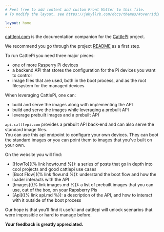 ```yaml
---
# Feel free to add content and custom Front Matter to this file.
# To modify the layout, see https://jekyllrb.com/docs/themes/#overriding-theme-defaults

layout: home
---
```


[cattlepi.com](https://cattlepi.com) is the documentation companion for the [CattlePi](https://github.com/cattlepi/cattlepi) project.

We recommend you go through the project [README](https://github.com/cattlepi/cattlepi/blob/master/README.md) as a first step. 

To run CattlePi you need three major pieces:
 * one of more Rasperry Pi devices
 * a backend API that stores the configuration for the Pi devices you want to control
 * image files that are used, both in the boot process, and as the root filesystem for the managed devices

When leveraging CattlePi, one can:
 * build and serve the images along with implementing the API
 * build and serve the images while leveraging a prebuilt API
 * leverage prebuilt images and a prebuilt API

 `api.cattlepi.com` provides a prebuilt API back-end and can also serve the standard image files.  
 You can use this api endpoint to configure your own devices. They can boot the standard images or you can point them to images that you've built on your own. 
 
 On the website you will find:
  * [HowTo]({% link howto.md %}): a series of posts that go in depth into cool projects and good cattlepi use cases
  * [Boot Flow]({% link flow.md %}): understand the boot flow and how the loader interacts with the API 
  * [Images]({% link images.md %}): a list of prebuilt images that you can use, out of the box, on your Rapsberry Pis
  * [Api]({% link api.md %}): a description of the API, and how to interact with it outside of the boot process

Our hope is that you'll find it useful and cattlepi will unlock scenarios that were impossible or hard to manage before.

**Your feedback is greatly appreciated.**
